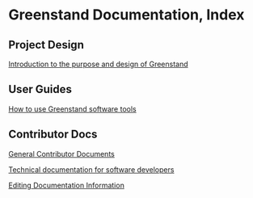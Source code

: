 Greenstand Documentation, Index
===============================

## Project Design
[Introduction to the purpose and design of Greenstand](docs/project-design/index.md)

## User Guides
[How to use Greenstand software tools](docs/user-guides/index.md)

## Contributor Docs
[General Contributor Documents](https://github.com/Greenstand/greenstand-documentation/tree/main/docs/who-you-are/contributor#contributor-porthole)

[Technical documentation for software developers](https://github.com/Greenstand/greenstand-documentation/tree/main/docs/contributor-docs#contributor-documentation)

[Editing Documentation Information](https://docs.greenstand.org/meta-documentation)
